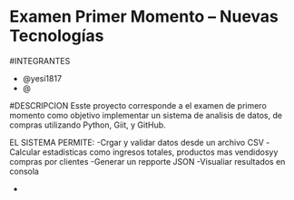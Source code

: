 # Examen Primer Momento – Nuevas Tecnologías

#INTEGRANTES 
- @yesi1817
- @
  
#DESCRIPCION
Esste proyecto corresponde a el examen de primero momento como objetivo implementar un sistema de analisis de datos, de compras
utilizando Python, Giit, y GitHub.

EL SISTEMA PERMITE:
-Crgar y validar datos desde un archivo CSV
-Calcular estadisticas como ingresos totales, productos mas vendidosyy compras por clientes
-Generar un repporte JSON
-Visualiar resultados en consola  


-
